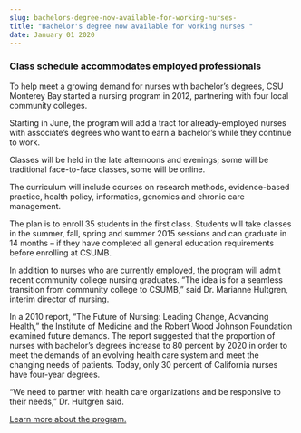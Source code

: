```yaml
---
slug: bachelors-degree-now-available-for-working-nurses-
title: "Bachelor's degree now available for working nurses "
date: January 01 2020
---
```


 
<h3>Class schedule accommodates employed professionals</h3>
<p>
  To help meet a growing demand for nurses with bachelor’s degrees, CSU Monterey
  Bay started a nursing program in 2012, partnering with four local community
  colleges.
</p>
<p>
  Starting in June, the program will add a tract for already-employed nurses
  with associate’s degrees who want to earn a bachelor’s while they continue to
  work.
</p>
<p>
  Classes will be held in the late afternoons and evenings; some will be
  traditional face-to-face classes, some will be online.
</p>
<p>
  The curriculum will include courses on research methods, evidence-based
  practice, health policy, informatics, genomics and chronic care management.
</p>
<p>
  The plan is to enroll 35 students in the first class. Students will take
  classes in the summer, fall, spring and summer 2015 sessions and can graduate
  in 14 months – if they have completed all general education requirements
  before enrolling at CSUMB.
</p>
<p>
  In addition to nurses who are currently employed, the program will admit
  recent community college nursing graduates. “The idea is for a seamless
  transition from community college to CSUMB,” said Dr. Marianne Hultgren,
  interim director of nursing.
</p>
<p>
  In a 2010 report, “The Future of Nursing: Leading Change, Advancing Health,”
  the Institute of Medicine and the Robert Wood Johnson Foundation examined
  future demands. The report suggested that the proportion of nurses with
  bachelor’s degrees increase to 80 percent by 2020 in order to meet the demands
  of an evolving health care system and meet the changing needs of patients.
  Today, only 30 percent of California nurses have four-year degrees.
</p>
<p>
  “We need to partner with health care organizations and be responsive to their
  needs,” Dr. Hultgren said.
</p>
<p>
  <a href="https://nursing.csumb.edu/adn-bsn-completion-program"
    >Learn more about the program.</a
  >
</p>
 
